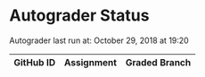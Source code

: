 # Autograder Status
Autograder last run at: October 29, 2018 at 19:20

| GitHub ID | Assignment | Graded Branch |
|-----------|------------|---------------|
